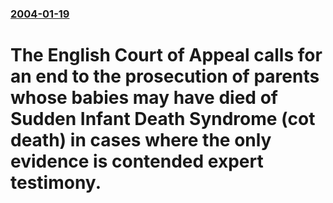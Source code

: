 ### [2004-01-19](/news/2004/01/19/index.md)

#  The English Court of Appeal calls for an end to the prosecution of parents whose babies may have died of Sudden Infant Death Syndrome (cot death) in cases where the only evidence is contended expert testimony.



